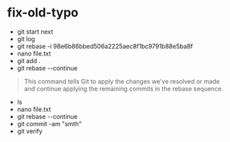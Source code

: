 # fix-old-typo
- git start next
- git log
- git rebase -i 98e6b86bbed506a2225aec8f1bc9791b88e5ba8f
- nano file.txt
- git add .
- git rebase --continue
> This command tells Git to apply the changes we've resolved or made and continue applying the remaining commits in the rebase sequence.
- ls
- nano file.txt
- git rebase --continue
- git commit -am "smth"
- git verify
